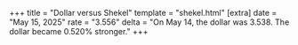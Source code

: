 +++
title = "Dollar versus Shekel"
template = "shekel.html"
[extra]
date = "May 15, 2025"
rate = "3.556"
delta = "On May 14, the dollar was 3.538. The dollar became 0.520% stronger."
+++
